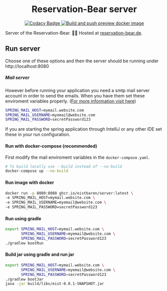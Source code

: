 <h1 align="center">
  Reservation-Bear server
</h1>
<p align="center">
  <a href="https://www.codacy.com?utm_source=github.com&amp;utm_medium=referral&amp;utm_content=Eistbaren/backend&amp;utm_campaign=Badge_Grade">
    <img alt="Codacy Badge" src="https://app.codacy.com/project/badge/Grade/9394e379bcaa47c285a9b1f129ab1453" />
  </a>
  <a href="https://github.com/Eistbaren/backend/actions/workflows/dockerimage.yml">
    <img alt="Build and push preview docker image" src="https://github.com/Eistbaren/backend/actions/workflows/dockerimage.yml/badge.svg" />
  </a>
</p>

Server of the Reservation-Bear. 🐻‍❄️
Hosted at [reservation-bear.de](https://reservation-bear.de).

## Run server

Choose one of these options and then the server should be running under http://localhost:8080

##### Mail server

However before running your application you need a smtp mail server account in order to send the emails.
When you have them set these enviroment variables properly. ([For more information visit here](https://www.baeldung.com/spring-email#2-spring-boot-mail-server-properties))

```sh
SPRING_MAIL_HOST=mymail.website.com
SPRING_MAIL_USERNAME=myemail@website.com
SPRING_MAIL_PASSWORD=secretPassword123
```

If you are starting the spring application through IntelliJ or any other IDE set these in your run configuration.

#### Run with docker-compose (recommended)

First modify the mail enviroment variables in the `docker-compose.yaml`.

```sh
# To build locally use --build instead of --no-build
docker-compose up --no-build
```

#### Run image with docker
```sh
docker run -p 8080:8080 ghcr.io/eistbaren/server:latest \
-e SPRING_MAIL_HOST=mymail.website.com \
-e SPRING_MAIL_USERNAME=myemail@website.com \
-e SPRING_MAIL_PASSWORD=secretPassword123
```

#### Run using gradle

```sh
export SPRING_MAIL_HOST=mymail.website.com \
       SPRING_MAIL_USERNAME=myemail@website.com \
       SPRING_MAIL_PASSWORD=secretPassword123
./gradlew bootRun
```

#### Build jar using gradle and run jar

```sh
export SPRING_MAIL_HOST=mymail.website.com \
       SPRING_MAIL_USERNAME=myemail@website.com \
       SPRING_MAIL_PASSWORD=secretPassword123
./gradlew bootJar
java -jar build/libs/eist-0.0.1-SNAPSHOT.jar
```
